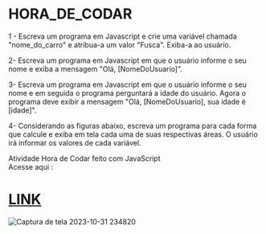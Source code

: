 # HORA_DE_CODAR

1 - Escreva um programa em Javascript e crie uma variável chamada "nome_do_carro" e atribua-a um valor "Fusca". Exiba-a ao usuário.<br>

2- Escreva um programa em Javascript em que o usuário informe o seu nome e exiba a mensagem "Olá, [NomeDoUsuario]".<br>

3- Escreva um programa em Javascript em que o usuário informe o seu nome e em seguida o programa perguntará a idade do usuário. Agora o programa deve exibir a mensagem "Olá, [NomeDoUsuario], sua idade é [idade]".<br>

4- Considerando as figuras abaixo, escreva um programa para cada forma que calcule e exiba em tela cada uma de suas respectivas áreas. O usuário irá informar os valores de cada variável.<br>

Atividade Hora de Codar feito com JavaScript <br>
Acesse aqui : <h1><a href="https://victorgoncalves27.github.io/HORA_DE_CODAR/">LINK</a></h1>

![Captura de tela 2023-10-31 234820](https://github.com/VictorGoncalves27/HORA_DE_CODAR/assets/142261805/2dd07b29-9a7c-4957-8269-e397ba5ae7e0)



